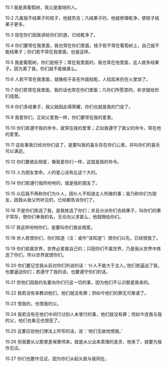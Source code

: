 <a id="1"></a>15:1  我是真葡萄树，我父是栽培的人。　  

<a id="2"></a>15:2  凡属我不结果子的枝子，他就剪去；凡结果子的，他就修理乾净，使枝子结果子更多。  

<a id="3"></a>15:3  现在你们因我讲给你们的道，已经乾净了。  

<a id="4"></a>15:4  你们要常在我里面，我也常在你们里面。枝子若不常在葡萄树上，自己就不能结果子；你们若不常在我里面，也是这样。  

<a id="5"></a>15:5  我是葡萄树，你们是枝子；常在我里面的，我也常在他里面，这人就多结果子。因为离了我，你们就不能做甚么。  

<a id="6"></a>15:6  人若不常在我里面，就像枝子丢在外面枯乾，人拾起来扔在火里烧了。  

<a id="7"></a>15:7  你们若常在我里面，我的话也常在你们里面；凡你们所愿意的，祈求就给你们成就。  

<a id="8"></a>15:8  你们多结果子，我父就因此得荣耀，你们也就是我的门徒了。  

<a id="9"></a>15:9  我爱你们，正如父爱我一样，你们要常在我的爱里。  

<a id="10"></a>15:10  你们若遵守我的命令，就常在我的爱里；正如我遵守了我父的命令，常在他的爱里。  

<a id="11"></a>15:11  这些事我已经对你们说了，是要叫我的喜乐存在你们心里，并叫你们的喜乐可以满足。  

<a id="12"></a>15:12  你们要彼此相爱，像我爱你们一样，这就是我的命令。　  

<a id="13"></a>15:13  人为朋友舍命，人的爱心没有比这个大的。  

<a id="14"></a>15:14  你们若遵行我所吩咐的，就是我的朋友了。  

<a id="15"></a>15:15  以后我不再称你们为仆人，因仆人不知道主人所做的事；我乃称你们为朋友，因我从我父所听见的，已经都告诉你们了。  

<a id="16"></a>15:16  不是你们拣选了我，是我拣选了你们；并且分派你们去结果子，叫你们的果子常存，使你们奉我的名，无论向父求甚么，他就赐给你们。  

<a id="17"></a>15:17  我这样吩咐你们，是要叫你们彼此相爱。  

<a id="18"></a>15:18  世人若恨你们，你们知道（注：或作“该知道”）恨你们以先，已经恨我了。  

<a id="19"></a>15:19  你们若属世界，世界必爱属自己的；只因你们不属世界，乃是我从世界中拣选了你们，所以世界就恨你们。  

<a id="20"></a>15:20  你们要记念我从前对你们所说的话：‘仆人不能大于主人。’他们若逼迫了我，也要逼迫你们；若遵守了我的话，也要遵守你们的话。  

<a id="21"></a>15:21  但他们因我的名要向你们行这一切的事，因为他们不认识那差我来的。  

<a id="22"></a>15:22  我若没有来教训他们，他们就没有罪；但如今他们的罪无可推诿了。  

<a id="23"></a>15:23  恨我的，也恨我的父。  

<a id="24"></a>15:24  我若没有在他们中间行过别人未曾行的事，他们就没有罪；但如今连我与我的父，他们也看见也恨恶了。  

<a id="25"></a>15:25  这要应验他们律法上所写的话，说：‘他们无故地恨我。’  

<a id="26"></a>15:26  但我要从父那里差保惠师来，就是从父出来真理的圣灵，他来了，就要为我作见证。  

<a id="27"></a>15:27  你们也要作见证，因为你们从起头就与我同在。  
